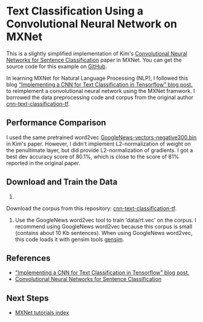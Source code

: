 # Text Classification Using a Convolutional Neural Network on MXNet

This is a slightly simplified implementation of Kim's [Convolutional Neural Networks for Sentence Classification](http://arxiv.org/abs/1408.5882) paper in MXNet. You can get the source code for this example on [GitHub](https://github.com/dmlc/mxnet/tree/master/example/cnn_text_classification).

In learning MXNet for Natural Language Processing (NLP), I followed this  blog ["Implementing a CNN for Text Classification in Tensorflow" blog post.](http://www.wildml.com/2015/12/implementing-a-cnn-for-text-classification-in-tensorflow/) to reimplement a convolutional neural network using the MXNet framwork.
I borrowed the data preprocessing code and corpus from the original author [cnn-text-classification-tf](https://github.com/dennybritz/cnn-text-classification-tf).

## Performance Comparison
I used the same pretrained word2vec [GoogleNews-vectors-negative300.bin](https://drive.google.com/file/d/0B7XkCwpI5KDYNlNUTTlSS21pQmM/edit?usp=sharing) in Kim's paper. However, I didn't implement L2-normalization of weight on the penultimate layer, but did provide L2-normalization of gradients. I got a best dev accuracy score of 80.1%, which is close to the score of 81% reported in the original paper.

## Download and Train the Data 

1. 
Download the corpus from this repository: [cnn-text-classification-tf](https://github.com/dennybritz/cnn-text-classification-tf).

1. Use the GoogleNews word2vec tool to train 'data/rt.vec' on the corpus. I recommend using GoogleNews word2vec  because 
this corpus is small (contains about 10 Kb sentences). When using GoogleNews word2vec, this code loads it with gensim tools [gensim](https://github.com/piskvorky/gensim/tree/develop/gensim/models).


## References
- ["Implementing a CNN for Text Classification in Tensorflow" blog post.](http://www.wildml.com/2015/12/implementing-a-cnn-for-text-classification-in-tensorflow/)
- [Convolutional Neural Networks for Sentence Classification](http://arxiv.org/abs/1408.5882)

## Next Steps
* [MXNet tutorials index](http://mxnet.io/tutorials/index.html)